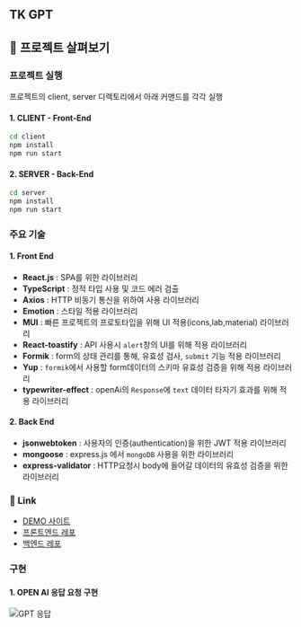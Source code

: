 ## TK GPT

## 🔎 프로젝트 살펴보기

### 프로젝트 실행

프로젝트의 client, server 디렉토리에서 아래 커맨드를 각각 실행

#### 1. CLIENT - Front-End

```bash
cd client
npm install
npm run start
```

#### 2. SERVER - Back-End

```bash
cd server
npm install
npm run start
```

### 주요 기술

#### 1. Front End

- **React.js** : SPA를 위한 라이브러리
- **TypeScript** : 정적 타입 사용 및 코드 에러 검출
- **Axios** : HTTP 비동기 통신을 위하여 사용 라이브러리
- **Emotion** : 스타일 적용 라이브러리
- **MUI** : 빠른 프로젝트의 프로토타입을 위해 UI 적용(icons,lab,material) 라이브러리
- **React-toastify** : API 사용시 `alert`창의 UI를 위해 적용 라이브러리
- **Formik** : form의 상태 관리를 통해, 유효성 검사, `submit` 기능 적용 라이브러리
- **Yup** : `formik`에서 사용할 form데이터의 스키마 유효성 검증을 위해 적용 라이브러리
- **typewriter-effect** : openAi의 `Response`에 `text` 데이터 타자기 효과를 위해 적용 라이브러리

#### 2. Back End

- **jsonwebtoken** : 사용자의 인증(authentication)을 위한 JWT 적용 라이브러리
- **mongoose** : express.js 에서 `mongoDB` 사용을 위한 라이브러리
- **express-validator** : HTTP요청시 body에 들어갈 데이터의 유효성 검증을 위한 라이브러리

### 🔗 Link

- [DEMO 사이트](https://tkgpt-4rvb-ou8bfy10o-ohtaekwon.vercel.app/signin)
- [프론트엔드 레포](https://github.com/ohtaekwon/tkgpt/tree/main/client)
- [백엔드 레포](https://github.com/ohtaekwon/tkgpt/tree/main/server)

### 구현

#### 1. OPEN AI 응답 요청 구현

![GPT 응답](https://user-images.githubusercontent.com/75871005/236201715-ecd4a28a-0195-4114-a379-f1e2295fef08.gif)
